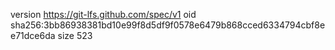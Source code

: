 version https://git-lfs.github.com/spec/v1
oid sha256:3bb86938381bd10e99f8d5df9f0578e6479b868cced6334794cbf8ee71dce6da
size 523
